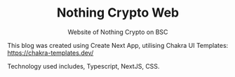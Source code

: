 <h1 align=center>Nothing Crypto Web</h1>

<p align=center>Website of Nothing Crypto on BSC</p>


This blog was created using Create Next App, utilising Chakra UI Templates: https://chakra-templates.dev/

Technology used includes, Typescript, NextJS, CSS.